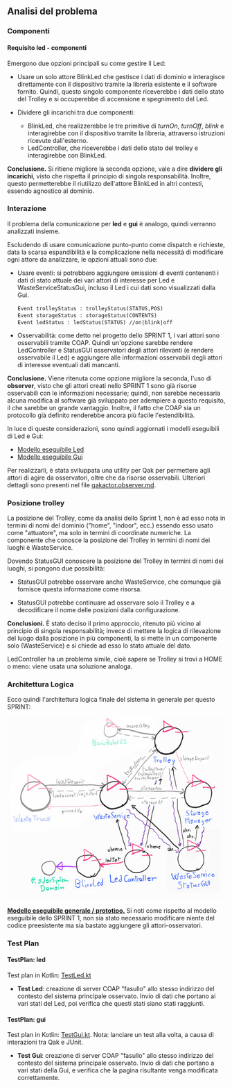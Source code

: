 ## Analisi del problema

### Componenti

#### Requisito **led** - componenti

Emergono due opzioni principali su come gestire il Led:

- Usare un solo attore BlinkLed che gestisce i dati di dominio e interagisce direttamente con il dispositivo tramite la libreria esistente e il software fornito. Quindi, questo singolo componente riceverebbe i dati dello stato del Trolley e si occuperebbe di accensione e spegnimento del Led.

- Dividere gli incarichi tra due componenti:
    - BlinkLed, che realizzerebbe le tre primitive di *turnOn*, *turnOff*, *blink* e interagirebbe con il dispositivo tramite la libreria, attraverso istruzioni ricevute dall'esterno.
    - LedController, che riceverebbe i dati dello stato del trolley e interagirebbe con BlinkLed.

**Conclusione.** Si ritiene migliore la seconda opzione, vale a dire **dividere gli incarichi**, visto che rispetta il principio di singola responsabilità. Inoltre, questo permetterebbe il riutilizzo dell'attore BlinkLed in altri contesti, essendo agnostico al dominio.

### Interazione

Il problema della comunicazione per **led** e **gui** è analogo, quindi verranno analizzati insieme.

Escludendo di usare comunicazione punto-punto come dispatch e richieste, data la scarsa espandibilità e la complicazione nella necessità di modificare ogni attore da analizzare, le opzioni attuali sono due:

- Usare eventi: si potrebbero aggiungere emissioni di eventi contenenti i dati di stato attuale dei vari attori di interesse per Led e WasteServiceStatusGui, incluso il Led i cui dati sono visualizzati dalla Gui.

    ```
    Event trolleyStatus : trolleyStatus(STATUS,POS)
    Event storageStatus : storageStatus(CONTENTS)
    Event ledStatus : ledStatus(STATUS) //on|blink|off
    ```

- Osservabilità: come detto nel progetto dello SPRINT 1, i vari attori sono osservabili tramite COAP. Quindi un'opzione sarebbe rendere LedController e StatusGUI osservatori degli attori rilevanti (e rendere osservabile il Led) e aggiungere alle informazioni osservabili degli attori di interesse eventuali dati mancanti.

**Conclusione.** Viene ritenuta come opzione migliore la seconda, l'uso di **observer**, visto che gli attori creati nello SPRINT 1 sono già risorse osservabili con le informazioni necessarie; quindi, non sarebbe necessaria alcuna modifica al software già sviluppato per adempiere a questo requisito, il che sarebbe un grande vantaggio. Inoltre, il fatto che COAP sia un protocollo già definito renderebbe ancora più facile l'estendibilità.

In luce di queste considerazioni, sono quindi aggiornati i modelli eseguibili di Led e Gui:

* [Modello eseguibile Led](../model.problema/src/pro_led.qak)
* [Modello eseguibile Gui](../model.problema/src/pro_gui.qak)

Per realizzarli, è stata sviluppata una utility per Qak per permettere agli attori di agire da osservatori, oltre che da risorse osservabili. Ulteriori dettagli sono presenti nel file [qakactor.observer.md](qakactor.observer.md).

### Posizione trolley

La posizione del Trolley, come da analisi dello Sprint 1, non è ad esso nota in termini di nomi del dominio ("home", "indoor", ecc.) essendo esso usato come "attuatore", ma solo in termini di coordinate numeriche. La componente che conosce la posizione del Trolley in termini di nomi dei luoghi è WasteService.

Dovendo StatusGUI conoscere la posizione del Trolley in termini di nomi dei luoghi, si pongono due possibilità: 

- StatusGUI potrebbe osservare anche WasteService, che comunque già fornisce questa informazione come risorsa.

- StatusGUI potrebbe continuare ad osservare solo il Trolley e a decodificare il nome delle posizioni dalla configurazione.

**Conclusioni.** È stato deciso il primo approccio, ritenuto più vicino al principio di singola responsabilità; invece di mettere la logica di rilevazione del luogo dalla posizione in più componenti, la si mette in un componente solo (WasteService) e si chiede ad esso lo stato attuale del dato.

LedController ha un problema simile, cioè sapere se Trolley si trovi a HOME o meno: viene usata una soluzione analoga.

### Architettura Logica

Ecco quindi l'architettura logica finale del sistema in generale per questo SPRINT:

![modello architettura logica](img/sprint2_pro_arch.jpg)

[**Modello eseguibile generale / prototipo.**](../wasteservice.prototype/src/prototype_sprint2.qak) Si noti come rispetto al modello eseguibile dello SPRINT 1, non sia stato necessario modificare niente del codice preesistente ma sia bastato aggiungere gli attori-osservatori.

### Test Plan

#### TestPlan: led

Test plan in Kotlin: [TestLed.kt](../wasteservice.prototype/test/it/unibo/TestLed.kt)

- **Test Led**: creazione di server COAP "fasullo" allo stesso indirizzo del contesto del sistema principale osservato. Invio di dati che portano ai vari stati del Led, poi verifica che questi stati siano stati raggiunti.


#### TestPlan: gui

Test plan in Kotlin: [TestGui.kt](../wasteservice.prototype/test/it/unibo/TestGui.kt). Nota: lanciare un test alla volta, a causa di interazioni tra Qak e JUnit.

- **Test Gui**: creazione di server COAP "fasullo" allo stesso indirizzo del contesto del sistema principale osservato. Invio di dati che portano a vari stati della Gui, e verifica che la pagina risultante venga modificata correttamente.
